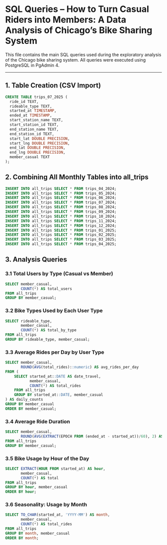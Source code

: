 # SQL Queries – How to Turn Casual Riders into Members: A Data Analysis of Chicago’s Bike Sharing System

This file contains the main SQL queries used during the exploratory analysis of the Chicago bike sharing system. All queries were executed using PostgreSQL in PgAdmin 4.

---

## 1. Table Creation (CSV Import)

```sql
CREATE TABLE trips_07_2025 (
  ride_id TEXT,
  rideable_type TEXT,
  started_at TIMESTAMP,
  ended_at TIMESTAMP, 
  start_station_name TEXT, 
  start_station_id TEXT,
  end_station_name TEXT,
  end_station_id TEXT,
  start_lat DOUBLE PRECISION,
  start_lng DOUBLE PRECISION,
  end_lat DOUBLE PRECISION,
  end_lng DOUBLE PRECISION,
  member_casual TEXT
);
```

## 2. Combining All Monthly Tables into all_trips

```sql
INSERT INTO all_trips SELECT * FROM trips_04_2024;
INSERT INTO all_trips SELECT * FROM trips_05_2024;
INSERT INTO all_trips SELECT * FROM trips_06_2024;
INSERT INTO all_trips SELECT * FROM trips_07_2024;
INSERT INTO all_trips SELECT * FROM trips_08_2024;
INSERT INTO all_trips SELECT * FROM trips_09_2024;
INSERT INTO all_trips SELECT * FROM trips_10_2024;
INSERT INTO all_trips SELECT * FROM trips_11_2024;
INSERT INTO all_trips SELECT * FROM trips_12_2024;
INSERT INTO all_trips SELECT * FROM trips_01_2025;
INSERT INTO all_trips SELECT * FROM trips_02_2025;
INSERT INTO all_trips SELECT * FROM trips_03_2025;
INSERT INTO all_trips SELECT * FROM trips_04_2025;
```

## 3. Analysis Queries

### 3.1 Total Users by Type (Casual vs Member)

```sql
SELECT member_casual,
       COUNT(*) AS total_users
FROM all_trips
GROUP BY member_casual;
```

### 3.2 Bike Types Used by Each User Type

```sql
SELECT rideable_type, 
       member_casual,
       COUNT(*) AS total_by_type
FROM all_trips
GROUP BY rideable_type, member_casual;
```

### 3.3 Average Rides per Day by User Type

```sql
SELECT member_casual,
       ROUND(AVG(total_rides)::numeric) AS avg_rides_per_day
FROM (
    SELECT started_at::DATE AS date_travel,
           member_casual,
           COUNT(*) AS total_rides
    FROM all_trips
    GROUP BY started_at::DATE, member_casual
) AS daily_counts
GROUP BY member_casual
ORDER BY member_casual;
```

### 3.4 Average Ride Duration

```sql
SELECT member_casual,
       ROUND(AVG(EXTRACT(EPOCH FROM (ended_at - started_at))/60), 2) AS ride_length
FROM all_trips
GROUP BY member_casual;
```

### 3.5 Bike Usage by Hour of the Day

```sql
SELECT EXTRACT(HOUR FROM started_at) AS hour,
       member_casual,
       COUNT(*) AS total
FROM all_trips
GROUP BY hour, member_casual
ORDER BY hour;
```

### 3.6 Seasonality: Usage by Month

```sql
SELECT TO_CHAR(started_at, 'YYYY-MM') AS month,
       member_casual,
       COUNT(*) AS total_rides
FROM all_trips
GROUP BY month, member_casual
ORDER BY month;
```
